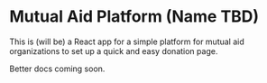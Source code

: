 # Mutual Aid Platform (Name TBD)
This is (will be) a React app for a simple platform for mutual aid organizations to set up a quick and easy donation page.

Better docs coming soon.
